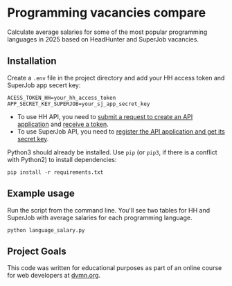 # Programming vacancies compare

Calculate average salaries for some of the most popular programming languages in 2025 based on HeadHunter and SuperJob vacancies.

## Installation

Create a `.env` file in the project directory and add your HH access token and SuperJob app secert key:
```
ACESS_TOKEN_HH=your_hh_access_token
APP_SECRET_KEY_SUPERJOB=your_sj_app_secret_key
```

- To use HH API, you need to [submit a request to create an API application](https://dev.hh.ru/admin) and [receive a token](https://api.hh.ru/openapi/redoc#tag/Avtorizaciya-prilozheniya).
- To use SuperJob API, you need to [register the API application and get its secret key](https://api.superjob.ru/).

Python3 should already be installed. 
Use `pip` (or `pip3`, if there is a conflict with Python2) to install dependencies:
```
pip install -r requirements.txt
```

## Example usage

Run the script from the command line. You'll see two tables for HH and SuperJob with average salaries for each programming language.
```
python language_salary.py
```

## Project Goals

This code was written for educational purposes as part of an online course for web developers at [dvmn.org](https://dvmn.org/).
 
